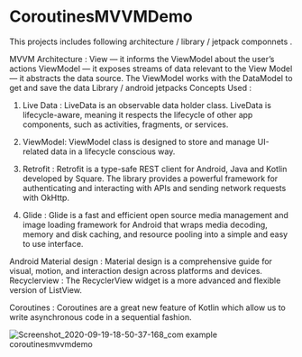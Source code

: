 # CoroutinesMVVMDemo

This projects includes following architecture /  library / jetpack componnets .

MVVM Architecture :
   View   —     it  informs the ViewModel about the user’s actions
   ViewModel —  it exposes streams of data relevant to the View
   Model — it abstracts the data source. The ViewModel works with the DataModel to get and save the data
Library / android jetpacks Concepts Used :

1. Live Data :
LiveData is an observable data holder class. LiveData is lifecycle-aware, meaning it respects the lifecycle of other app components, such as activities, fragments, or services.

2. ViewModel:
ViewModel class is designed to store and manage UI-related data in a lifecycle conscious way.

3. Retrofit :
Retrofit is a type-safe REST client for Android, Java and Kotlin developed by Square. The library provides a powerful framework for authenticating and interacting with APIs and sending network requests with OkHttp.

4. Glide :
Glide is a fast and efficient open source media management and image loading framework for Android that wraps media decoding, memory and disk caching, and resource pooling into a simple and easy to use interface.

Android Material design :
Material design is a comprehensive guide for visual, motion, and interaction design across platforms and devices. Recyclerview : The RecyclerView widget is a more advanced and flexible version of ListView.

Coroutines :
Coroutines are a great new feature of Kotlin which allow us to write asynchronous code in a sequential fashion. 

![Screenshot_2020-09-19-18-50-37-168_com example coroutinesmvvmdemo](https://user-images.githubusercontent.com/48415114/93668495-30e63900-faaa-11ea-8768-d684d34a2c07.jpg)
     
    
   
